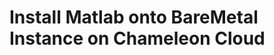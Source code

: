 Install Matlab onto BareMetal Instance on Chameleon Cloud
=========================================================

